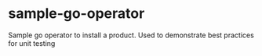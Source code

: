 # sample-go-operator
Sample go operator to install a product. Used to demonstrate best practices for unit testing

